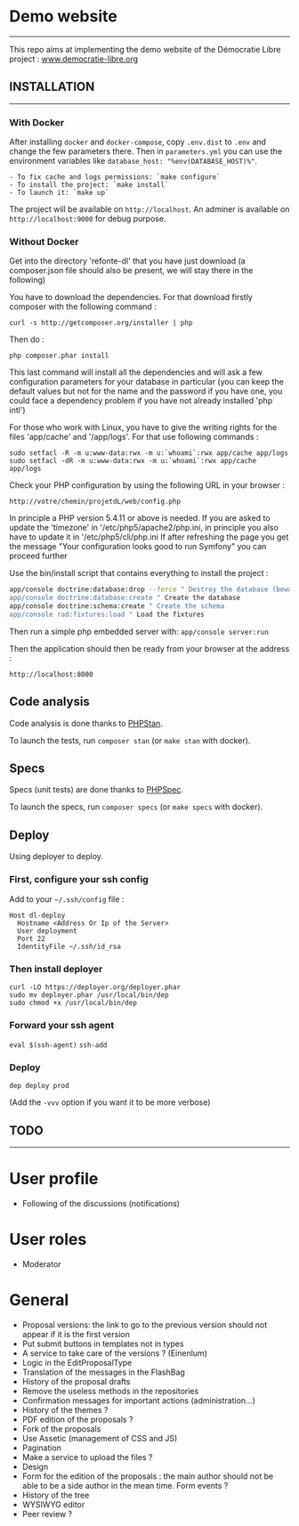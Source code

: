 # Demo website

---

This repo aims at implementing the demo website of the Démocratie Libre project : www.democratie-libre.org

## INSTALLATION

---

### With Docker

After installing `docker` and `docker-compose`, copy `.env.dist` to `.env` and change the few parameters there. Then in `parameters.yml` you can use the environment variables like `database_host: "%env(DATABASE_HOST)%"`.

    - To fix cache and logs permissions: `make configure`
    - To install the project: `make install`
    - To launch it: `make up`

The project will be available on `http://localhost`.
An adminer is available on `http://localhost:9000` for debug purpose.

### Without Docker

Get into the directory 'refonte-dl' that you have just download (a composer.json file should also be present, we will stay there in the following)

You have to download the dependencies. For that download firstly composer with the following command :

    curl -s http://getcomposer.org/installer | php

Then do :

    php composer.phar install

This last command will install all the dependencies and will ask a few configuration parameters for your database in particular (you can keep the default values but not for the name and the password if you have one, you could face a dependency problem if you have not already installed 'php intl')

For those who work with Linux, you have to give the writing rights for the files 'app/cache' and '/app/logs'. For that use following commands :

    sudo setfacl -R -m u:www-data:rwx -m u:`whoami`:rwx app/cache app/logs
    sudo setfacl -dR -m u:www-data:rwx -m u:`whoami`:rwx app/cache app/logs

Check your PHP configuration by using the following URL in your browser :

    http://votre/chemin/projetdL/web/config.php

In principle a PHP version 5.4.11 or above is needed.
If you are asked to update the 'timezone' in '/etc/php5/apache2/php.ini, in principle you also have to update it in '/etc/php5/cli/php.ini
If after refreshing the page you get the message "Your configuration looks good to run Symfony" you can proceed further

Use the bin/install script that contains everything to install the project :

```bash
app/console doctrine:database:drop --force " Destroy the database (beware of your parameters.yml!)
app/console doctrine:database:create " Create the database
app/console doctrine:schema:create " Create the schema
app/console rad:fixtures:load " Load the fixtures
```

Then run a simple php embedded server with:
`app/console server:run`

Then the application should then be ready from your browser at the address :

`http://localhost:8000`

## Code analysis

Code analysis is done thanks to [PHPStan](https://github.com/phpstan/phpstan).

To launch the tests, run `composer stan` (or `make stan` with docker).

## Specs

Specs (unit tests) are done thanks to [PHPSpec](https://github.com/phpspec/phpspec).

To launch the specs, run `composer specs` (or `make specs` with docker).

## Deploy

Using deployer to deploy.

### First, configure your ssh config

Add to your `~/.ssh/config` file :

```
Host dl-deploy
  Hostname <Address Or Ip of the Server>
  User deployment
  Port 22
  IdentityFile ~/.ssh/id_rsa
```

### Then install deployer

```
curl -LO https://deployer.org/deployer.phar
sudo mv deployer.phar /usr/local/bin/dep
sudo chmod +x /usr/local/bin/dep
```

### Forward your ssh agent

`eval $(ssh-agent)`
`ssh-add`

### Deploy

`dep deploy prod`

(Add the `-vvv` option if you want it to be more verbose)

## TODO

---

# User profile

- Following of the discussions (notifications)

# User roles

- Moderator

# General

- Proposal versions: the link to go to the previous version should not appear if it is the first version
- Put submit buttons in templates not in types
- A service to take care of the versions ? (Einenlum)
- Logic in the EditProposalType
- Translation of the messages in the FlashBag
- History of the proposal drafts
- Remove the useless methods in the repositories
- Confirmation messages for important actions (administration…)
- History of the themes ?
- PDF edition of the proposals ?
- Fork of the proposals
- Use Assetic (management of CSS and JS)
- Pagination
- Make a service to upload the files ?
- Design
- Form for the edition of the proposals : the main author should not be able to be a side author in the mean time. Form events ?
- History of the tree
- WYSIWYG editor
- Peer review ?
